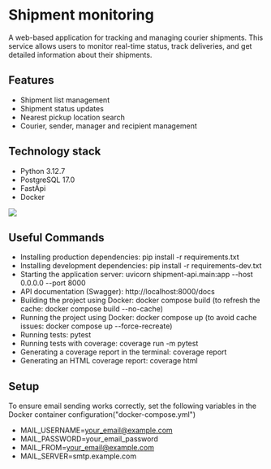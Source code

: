 # Shipment monitoring
A web-based application for tracking and managing courier shipments. This service allows users to monitor real-time status, track deliveries, and get detailed information about their shipments.
## Features
- Shipment list management
- Shipment status updates
- Nearest pickup location search
- Courier, sender, manager and recipient management
## Technology stack
- Python 3.12.7
- PostgreSQL 17.0
- FastApi
- Docker
<img src="https://skillicons.dev/icons?i=python,postgres,fastapi,docker"/>

## Useful Commands
- Installing production dependencies: pip install -r requirements.txt
- Installing development dependencies: pip install -r requirements-dev.txt
- Starting the application server: uvicorn shipment-api.main:app --host 0.0.0.0 --port 8000
- API documentation (Swagger): http://localhost:8000/docs
- Building the project using Docker: docker compose build (to refresh the cache: docker compose build --no-cache)
- Running the project using Docker: docker compose up (to avoid cache issues: docker compose up --force-recreate)
- Running tests: pytest
- Running tests with coverage: coverage run -m pytest
- Generating a coverage report in the terminal: coverage report
- Generating an HTML coverage report: coverage html
 
## Setup
To ensure email sending works correctly, set the following variables in the Docker container configuration("docker-compose.yml")
- MAIL_USERNAME=your_email@example.com 
- MAIL_PASSWORD=your_email_password 
- MAIL_FROM=your_email@example.com 
- MAIL_SERVER=smtp.example.com
